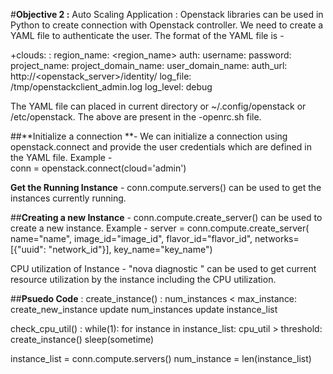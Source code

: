 #**Objective 2 :**
Auto Scaling Application : Openstack libraries can be used in Python to create connection with Openstack controller. We need to create a YAML file to authenticate
the user. The format of the YAML file is -

+clouds:
  <user>:
    region_name: <region_name>
    auth:
      username: 
      password: 
      project_name: 
      project_domain_name: 
      user_domain_name: 
      auth_url: http://<openstack_server>/identity/
    log_file: /tmp/openstackclient_admin.log
    log_level: debug
 
 The YAML file can placed in current directory or  ~/.config/openstack or /etc/openstack. The above are present in the <user>-openrc.sh file. 

##**Initialize a connection **- We can initialize a connection using openstack.connect and provide the user credentials which are defined in the YAML file. 
Example -       
      conn = openstack.connect(cloud='admin')
      
**Get the Running Instance** - conn.compute.servers() can be used to get the instances currently running.

##**Creating a new Instance** - conn.compute.create_server() can be used to create a new instance. 
Example - 
        server = conn.compute.create_server(
              name="name", image_id="image_id", flavor_id="flavor_id",
              networks=[{"uuid": "network_id"}], key_name="key_name")
              
CPU utilization of Instance - "nova diagnostic <instance>" can be used to get current resource utilization by the instance including the CPU utilization. 

##**Psuedo Code** : 
create_instance() : 
  num_instances < max_instance:
    create_new_instance 
    update num_instances
    update instance_list
    
check_cpu_util() :
   while(1):
      for instance in instance_list: 
           cpu_util > threshold: 
                create_instance()
      sleep(sometime)
      
instance_list = conn.compute.servers()
num_instance = len(instance_list)
